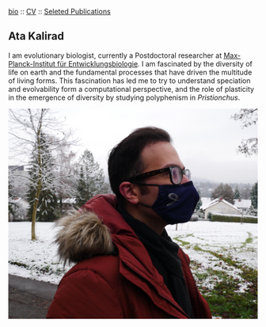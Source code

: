 [bio](index.md) :: [CV](Kalirad_CV_2021.pdf) :: [Seleted Publications](pub.md)

## Ata Kalirad

I am evolutionary biologist, currently a Postdoctoral researcher at [Max-Planck-Institut für Entwicklungsbiologie](). I am fascinated by the diversity of life on earth and the fundamental processes that have driven the multitude of living forms. This fascination has led me to try to understand speciation and evolvability form a computational perspective, and the role of plasticity in the emergence of diversity by studying polyphenism in _Pristionchus_.

![Image](my_photo.JPG)
